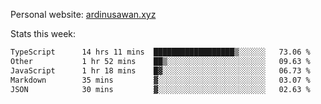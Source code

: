Personal website: [ardinusawan.xyz](https://ardinusawan.xyz)

Stats this week:
<!--START_SECTION:waka-->

```txt
TypeScript      14 hrs 11 mins  ██████████████████▒░░░░░░   73.06 %
Other           1 hr 52 mins    ██▒░░░░░░░░░░░░░░░░░░░░░░   09.63 %
JavaScript      1 hr 18 mins    █▓░░░░░░░░░░░░░░░░░░░░░░░   06.73 %
Markdown        35 mins         ▓░░░░░░░░░░░░░░░░░░░░░░░░   03.07 %
JSON            30 mins         ▓░░░░░░░░░░░░░░░░░░░░░░░░   02.63 %
```

<!--END_SECTION:waka-->
